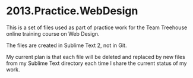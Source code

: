 2013.Practice.WebDesign
=======================
This is a set of files used as part of practice work for the Team Treehouse online training course on Web Design. 

The files are created in Sublime Text 2, not in Git.  

My current plan is that each file will be deleted and replaced by new files from my Sublime Text directory each time I share the current status of my work. 
